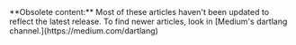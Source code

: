<aside class="alert alert-danger" markdown="1">
**Obsolete content:**
Most of these articles haven't been updated to reflect the latest release.
To find newer articles, look in
[Medium's dartlang channel.](https://medium.com/dartlang)
</aside>
